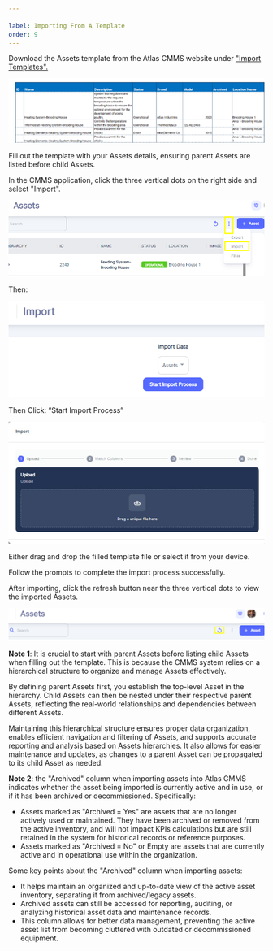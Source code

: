 ```yaml
---

label: Importing From A Template
order: 9
---
```

Download the Assets template from the Atlas CMMS website under ["Import Templates".](https://atlas-cmms.com/app/imports/work-orders)

![](../../static/img/image86.png)

Fill out the template with your Assets details, ensuring parent Assets are listed before child Assets.

In the CMMS application, click the three vertical dots on the right side and select "Import".

![](../../static/img/image87.png)

Then:

![](../../static/img/image88.png)

Then Click: “Start Import Process”

![](../../static/img/image89.png)

Either drag and drop the filled template file or select it from your device.

Follow the prompts to complete the import process successfully.

After importing, click the refresh button near the three vertical dots to view the imported Assets.

![](../../static/img/image90.png)

__Note 1__: It is crucial to start with parent Assets before listing child Assets when filling out the template. This is because the CMMS system relies on a hierarchical structure to organize and manage Assets effectively.

By defining parent Assets first, you establish the top\-level Asset in the hierarchy. Child Assets can then be nested under their respective parent Assets, reflecting the real\-world relationships and dependencies between different Assets.

Maintaining this hierarchical structure ensures proper data organization, enables efficient navigation and filtering of Assets, and supports accurate reporting and analysis based on Assets hierarchies. It also allows for easier maintenance and updates, as changes to a parent Asset can be propagated to its child Asset as needed.

__Note 2__: the "Archived" column when importing assets into  Atlas CMMS indicates whether the asset being imported is currently active and in use, or if it has been archived or decommissioned. Specifically:

- Assets marked as "Archived = Yes" are assets that are no longer actively used or maintained. They have been archived or removed from the active inventory, and will not impact KPIs calculations but are still retained in the system for historical records or reference purposes.
- Assets marked as "Archived = No" or Empty are assets that are currently active and in operational use within the organization.

Some key points about the "Archived" column when importing assets:

- It helps maintain an organized and up\-to\-date view of the active asset inventory, separating it from archived/legacy assets.
- Archived assets can still be accessed for reporting, auditing, or analyzing historical asset data and maintenance records.
- This column allows for better data management, preventing the active asset list from becoming cluttered with outdated or decommissioned equipment.
